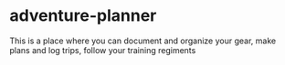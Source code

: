 # adventure-planner
This is a place where you can document and organize your gear, make plans and log trips, follow your training regiments